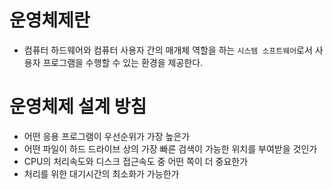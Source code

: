 # 운영체제란
- 컴퓨터 하드웨어와 컴퓨터 사용자 간의 매개체 역할을 하는 `시스템 소프트웨어`로서 사용자 프로그램을 수행할 수 있는 환경을 제공한다.

# 운영체제 설계 방침
- 어떤 응용 프로그램이 우선순위가 가장 높은가
- 어떤 파일이 하드 드라이브 상의 가장 빠른 검색이 가능한 위치를 부여받을 것인가
- CPU의 처리속도와 디스크 접근속도 중 어떤 쪽이 더 중요한가
- 처리를 위한 대기시간의 최소화가 가능한가
